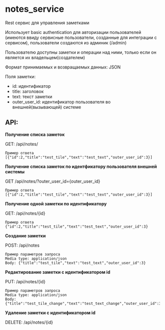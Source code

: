 # notes_service
Rest сервис для управления заметками

Использует basic authentication для авторизации пользователей (имеются ввиду сервисные пользователи, созданные для интеграции с сервисом), пользователи создаются из админик (/admin)

Пользователю доступны заметки и операции над ними, только если он является их владельцем(создателем)

Формат принимаемых и возвращаемых данных: JSON

Поля заметки:
* id: идентификатор
* title: заголовок
* text: текст заметки
* outer_user_id: идентификатор пользователя во внешней(вызывающей) системе

## API:

**Получение списка заметок**

GET: /api/notes/
    
    Пример ответа        
    [{"id":2,"title":"test_tile","text":"test_text","outer_user_id":3}]


**Получение списка заметок по идентфикатору пользователя внешней системы**

GET /api/notes/?outer_user_id={outer_user_id}
    
    Пример ответа        
    [{"id":2,"title":"test_tile","text":"test_text","outer_user_id":3}]


**Получение одной заметки по идентификатору**

GET: /api/notes/{id}

    Пример ответа        
    {"id":2,"title":"test_tile","text":"test_text","outer_user_id":3}


**Создание заметки**

POST: /api/notes

    Пример параметров запроса
    Media type: application/json
    Body: {"title":"test_tile","text":"test_text","outer_user_id":3}


**Редактирование заметки с идентификатором id**

PUT: /api/notes/{id}

    Пример параметров запроса
    Media type: application/json
    Body: {"title":"test_tile_change","text":"test_text_change","outer_user_id":3}


**Удаление заметки с идентификатором id**

DELETE: /api/notes/{id}